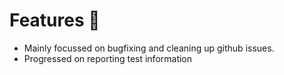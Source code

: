 # Features 🚀

- Mainly focussed on bugfixing and cleaning up github issues.
- Progressed on reporting test information